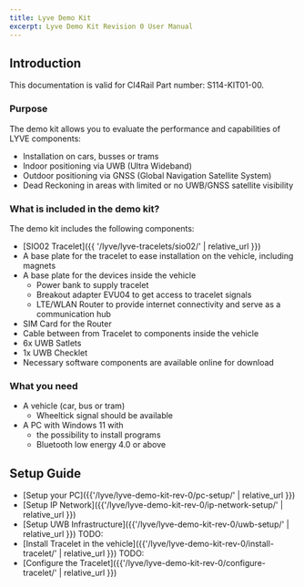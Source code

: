 ```yaml
---
title: Lyve Demo Kit
excerpt: Lyve Demo Kit Revision 0 User Manual
---
```


## Introduction

This documentation is valid for CI4Rail Part number: S114-KIT01-00.

### Purpose

The demo kit allows you to evaluate the performance and capabilities of LYVE components:
* Installation on cars, busses or trams
* Indoor positioning via UWB (Ultra Wideband)
* Outdoor positioning via GNSS (Global Navigation Satellite System)
* Dead Reckoning in areas with limited or no UWB/GNSS satellite visibility

### What is included in the demo kit?

The demo kit includes the following components:
* [SIO02 Tracelet]({{ '/lyve/lyve-tracelets/sio02/' | relative_url }})
* A base plate for the tracelet to ease installation on the vehicle, including magnets
* A base plate for the devices inside the vehicle
  * Power bank to supply tracelet
  * Breakout adapter EVU04 to get access to tracelet signals
  * LTE/WLAN Router to provide internet connectivity and serve as a communication hub
* SIM Card for the Router
* Cable between from Tracelet to components inside the vehicle
* 6x UWB Satlets
* 1x UWB Checklet
* Necessary software components are available online for download

### What you need

* A vehicle (car, bus or tram)
  * Wheeltick signal should be available
* A PC with Windows 11 with
  * the possibility to install programs
  * Bluetooth low energy 4.0 or above

## Setup Guide

* [Setup your PC]({{'/lyve/lyve-demo-kit-rev-0/pc-setup/' | relative_url }})
* [Setup IP Network]({{'/lyve/lyve-demo-kit-rev-0/ip-network-setup/' | relative_url }})
* [Setup UWB Infrastructure]({{'/lyve/lyve-demo-kit-rev-0/uwb-setup/' | relative_url }})  TODO:
* [Install Tracelet in the vehicle]({{'/lyve/lyve-demo-kit-rev-0/install-tracelet/' | relative_url }}) TODO:
* [Configure the Tracelet]({{'/lyve/lyve-demo-kit-rev-0/configure-tracelet/' | relative_url }})

